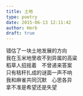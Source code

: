 ```yaml
---  
title: 土地  
type: poetry  
date: 2015-06-13 12:11:42  
author: Herb  
draft: true
---  
```

错估了一块土地发展的方向  
我在玉米地里收不到异属的高粱  
稻草人招摇着　不曾递来答案  
只有秸秆扎成的谜面一声不响  
我和麻雀共同沉默　心思各异  
拿不准是希望还是失望